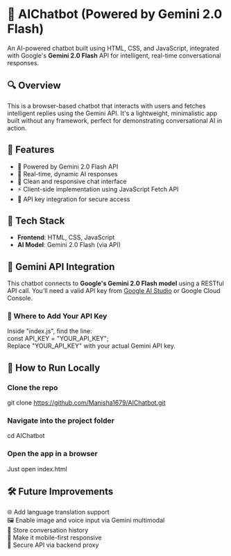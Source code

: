# 🤖 AIChatbot (Powered by Gemini 2.0 Flash)

An AI-powered chatbot built using HTML, CSS, and JavaScript, integrated with Google's **Gemini 2.0 Flash** API for intelligent, real-time conversational responses.


## 🔍 Overview

This is a browser-based chatbot that interacts with users and fetches intelligent replies using the Gemini API. It's a lightweight, minimalistic app built without any framework, perfect for demonstrating conversational AI in action.


## 🚀 Features

- 🧠 Powered by Gemini 2.0 Flash API
- 💬 Real-time, dynamic AI responses
- 🎨 Clean and responsive chat interface
- ⚡ Client-side implementation using JavaScript Fetch API
- 🔐 API key integration for secure access


## 🧰 Tech Stack

- **Frontend**: HTML, CSS, JavaScript
- **AI Model**: Gemini 2.0 Flash (via API)


## 🔐 Gemini API Integration

This chatbot connects to **Google's Gemini 2.0 Flash model** using a RESTful API call. You’ll need a valid API key from [Google AI Studio](https://makersuite.google.com/app) or Google Cloud Console.

### 🔧 Where to Add Your API Key

Inside "index.js", find the line:<br>
const API_KEY = "YOUR_API_KEY";<br>
Replace "YOUR_API_KEY" with your actual Gemini API key.

## 🧪 How to Run Locally
### Clone the repo
git clone https://github.com/Manisha1679/AIChatbot.git

### Navigate into the project folder
cd AIChatbot

### Open the app in a browser
 Just open index.html


## 🛠️ Future Improvements
🌐 Add language translation support<br>
🖼️ Enable image and voice input via Gemini multimodal<br>
💾 Store conversation history<br>
📱 Make it mobile-first responsive<br>
🔐 Secure API via backend proxy<br>


